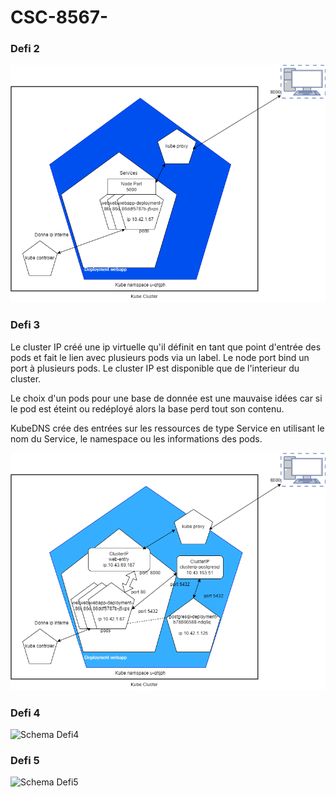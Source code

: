 # CSC-8567-

### Defi 2
![Schema Defi2](schémas/defi2.png)

### Defi 3

Le cluster IP créé une ip virtuelle qu'il définit en tant que point d'entrée des pods et fait le lien avec plusieurs pods via un label. Le node port bind un port à plusieurs pods. Le cluster IP est disponible que de l'interieur du cluster.

Le choix d'un pods pour une base de donnée est une mauvaise idées car si le pod est éteint ou redéployé alors la base perd tout son contenu.

KubeDNS crée des entrées sur les ressources de type Service en utilisant le nom du Service, le namespace ou les informations des pods.

![Schema Defi3](schémas/defi3.png)

### Defi 4

![Schema Defi4](schémas/defi4.png)

### Defi 5

![Schema Defi5](schémas/defi5.png)